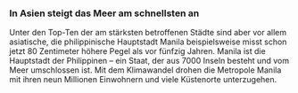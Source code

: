 ### In Asien steigt das Meer am schnellsten an

Unter den Top-Ten der am stärksten betroffenen Städte sind aber vor allem asiatische, die philippinische Hauptstadt Manila beispielsweise misst schon jetzt 80 Zentimeter höhere Pegel als vor fünfzig Jahren. Manila ist die Hauptstadt der Philippinen – ein Staat, der aus 7000 Inseln besteht und vom Meer umschlossen ist. Mit dem Klimawandel drohen die Metropole Manila mit ihren neun Millionen Einwohnern und viele Küstenorte unterzugehen.
